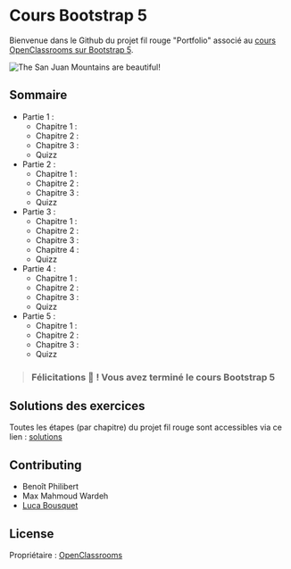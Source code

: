 # Cours Bootstrap 5

Bienvenue dans le Github du projet fil rouge "Portfolio" associé au [cours OpenClassrooms sur Bootstrap 5](https://openclassrooms.com/fr/courses/6391096-creez-des-sites-web-responsive-avec-bootstrap-4).

![The San Juan Mountains are beautiful!](/docs/img/final.png "Screenshot du projet fil rouge \"Portfolio\"")

## Sommaire

- Partie 1 :
  - Chapitre 1 : 
  - Chapitre 2 :
  - Chapitre 3 :
  - Quizz
- Partie 2 :
  - Chapitre 1 : 
  - Chapitre 2 :
  - Chapitre 3 :
  - Quizz
- Partie 3 :
  - Chapitre 1 : 
  - Chapitre 2 :
  - Chapitre 3 :
  - Chapitre 4 :
  - Quizz
- Partie 4 :
  - Chapitre 1 : 
  - Chapitre 2 :
  - Chapitre 3 :
  - Quizz
- Partie 5 :
  - Chapitre 1 : 
  - Chapitre 2 :
  - Chapitre 3 :
  - Quizz

> ### Félicitations 🎉 ! Vous avez terminé le cours Bootstrap 5

## Solutions des exercices

Toutes les étapes (par chapitre) du projet fil rouge sont accessibles via ce lien : [solutions](https://lukadabra.github.io/Cours-Bootstrap-5.0/index.html)

## Contributing

- Benoît Philibert
- Max Mahmoud Wardeh
- [Luca Bousquet](https://www.linkedin.com/in/lucabousquet/)


## License

Propriétaire : [OpenClassrooms](https://openclassrooms.com/fr/)